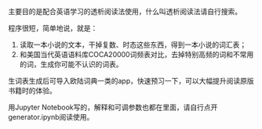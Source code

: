 主要目的是配合英语学习的透析阅读法使用，什么叫透析阅读法请自行搜索。

程序很短，简单地说，就是：

1. 读取一本小说的文本，干掉复数、时态这些东西，得到一本小说的词汇表；
2. 和美国当代英语语料库COCA20000词频表对比，去掉特别高频的词和不常用的词，生成你可能不认识的词表。

生词表生成后可导入欧陆词典一类的app，快速预习一下，可以大幅提升阅读原版书籍时的体验。

用Jupyter Notebook写的，解释和可调参数也都在里面，请自行点开generator.ipynb阅读使用。
